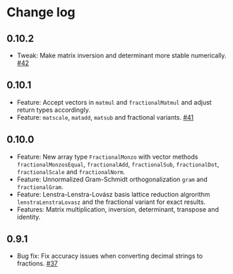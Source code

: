 # Change log

## 0.10.2
 * Tweak: Make matrix inversion and determinant more stable numerically. [#42](https://github.com/xenharmonic-devs/xen-dev-utils/issues/42)
## 0.10.1
 * Feature: Accept vectors in `matmul` and `fractionalMatmul` and adjust return types accordingly.
 * Feature: `matscale`, `matadd`, `matsub` and fractional variants. [#41](https://github.com/xenharmonic-devs/xen-dev-utils/issues/41)
## 0.10.0
 * Feature: New array type `FractionalMonzo` with vector methods `fractionalMonzosEqual`, `fractionalAdd`, `fractionalSub`, `fractionalDot`, `fractionalScale` and `fractionalNorm`.
 * Feature: Unnormalized Gram-Schmidt orthogonalization `gram` and `fractionalGram`.
 * Feature: Lenstra-Lenstra-Lovász basis lattice reduction algrorithm `lenstraLenstraLovasz` and the fractional variant for exact results.
 * Features: Matrix multiplication, inversion, determinant, transpose and identity.
## 0.9.1
 * Bug fix: Fix accuracy issues when converting decimal strings to fractions. [#37](https://github.com/xenharmonic-devs/xen-dev-utils/issues/37)
